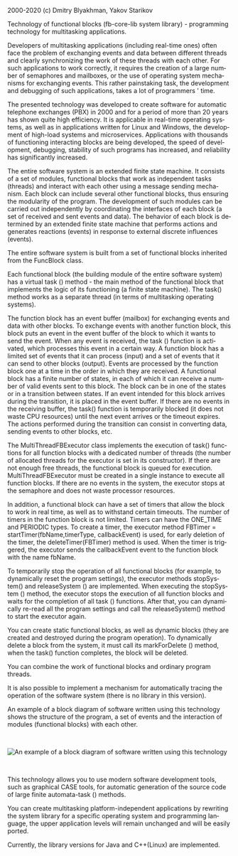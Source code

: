 <html>

<head>
</head>

<body lang=RU style='tab-interval:35.4pt'>

<div class=WordSection1>

<p class=MsoNormal><span lang=EN-US style='mso-ansi-language:EN-US'>2000-2020 (c) Dmitry <span
class=SpellE>Blyakhman</span>, <span class=SpellE>Yakov</span> <span
class=SpellE>Starikov</span> <o:p></o:p></span></p>

<p class=MsoNormal><span lang=EN-US style='mso-ansi-language:EN-US'>Technology of functional blocks (<span class=SpellE>fb</span>-core-lib system library) - programming
technology for multitasking applications.<o:p></o:p></span></p>

<p class=MsoNormal><span lang=EN-US style='mso-ansi-language:EN-US'>Developers
of multitasking applications (including real-time ones) often face the problem
of exchanging events and data between different threads and clearly
synchronizing the work of these threads with each other. For such applications
to work correctly, it requires the creation of a large number of semaphores and
mailboxes, or the use of operating system mechanisms for exchanging events.
This rather painstaking task, the development and debugging of such
applications, takes a lot of programmers ' time.<o:p></o:p></span></p>

<p class=MsoNormal><span lang=EN-US style='mso-ansi-language:EN-US'>The
presented technology was developed to create software for automatic telephone
exchanges (PBX) in 2000 and for a period of more than 20 years has shown quite
high efficiency. It is applicable in real-time operating systems, as well as in
applications written for Linux and Windows, the development of high-load systems
and <span class=SpellE>microservices</span>. Applications with thousands of
functioning interacting blocks are being developed, the speed of development,
debugging, stability of such programs has increased, and reliability has
significantly increased.<o:p></o:p></span></p>

<p class=MsoNormal><span lang=EN-US style='mso-ansi-language:EN-US'>The entire
software system is an extended finite state machine. It consists of a set of
modules, functional blocks that work as independent tasks (threads) and
interact with each other using a message sending mechanism. Each block can
include several other functional blocks, thus ensuring the modularity of the
program. The development of such modules can be carried out independently by
coordinating the interfaces of each block (a set of received and sent events
and data). The behavior of each block is determined by an extended finite state
machine that performs actions and generates reactions (events) in response to
external discrete influences (events).<o:p></o:p></span></p>

<p class=MsoNormal><span lang=EN-US style='mso-ansi-language:EN-US'>The entire
software system is built from a set of functional blocks inherited from the <span
class=SpellE>FuncBlock</span> class.<o:p></o:p></span></p>

<p class=MsoNormal><span lang=EN-US style='mso-ansi-language:EN-US'>Each
functional block (the building module of the entire software system) has a
virtual task () method - the main method of the functional block that
implements the logic of its functioning (a finite state machine). The <span
class=GramE>task(</span>) method works as a separate thread (in terms of
multitasking operating systems).<o:p></o:p></span></p>

<p class=MsoNormal><span lang=EN-US style='mso-ansi-language:EN-US'>The
function block has an event buffer (mailbox) for exchanging events and data
with other blocks. To exchange events with another function block, this block
puts an event in the event buffer of the block to which it wants to send the
event. When any event is received, the task () function is activated, which
processes this event in a certain way. A function block has a limited set of
events that it can process (input) and a set of events that it can send to
other blocks (output). Events are processed by the function block one at a time
in the order in which they are received. A functional block has a finite number
of states, in each of which it can receive a number of valid events sent to
this block. The block can be in one of the states or in a transition between
states. If an event intended for this block arrives during the transition, it
is placed in the event buffer. If there are no events in the receiving buffer,
the <span class=GramE>task(</span>) function is temporarily blocked (it does
not waste CPU resources) until the next event arrives or the timeout expires.
The actions performed during the transition can consist in converting data,
sending events to other blocks, etc.<o:p></o:p></span></p>

<p class=MsoNormal><span lang=EN-US style='mso-ansi-language:EN-US'>The <span
class=SpellE>MultiThreadFBExecutor</span> class implements the execution of <span
class=GramE>task(</span>) functions for all function blocks with a dedicated
number of threads (the number of allocated threads for the executor is set in
its constructor). If there are not enough free threads, the functional block is
queued for execution. <span class=SpellE>MultiThreadFBExecutor</span> must be
created in a single instance to execute all function blocks. If there are no
events in the system, the executor stops at the semaphore and does not waste
processor resources.<o:p></o:p></span></p>

<p class=MsoNormal><span lang=EN-US style='mso-ansi-language:EN-US'>In
addition, a functional block can have a set of timers that allow the block to
work in real time, as well as to withstand certain timeouts. The number of
timers in the function block is not limited. Timers can have the ONE_TIME and
PERIODIC types. To create a timer, the executor method <span class=SpellE>FBTimer</span>
= <span class=SpellE><span class=GramE>startTimer</span></span><span
class=GramE>(</span><span class=SpellE>fbName,timerType</span>, <span
class=SpellE>callbackEvent</span>) is used, for early deletion of the timer,
the <span class=SpellE>deleteTimer</span>(<span class=SpellE>FBTimer</span>)
method is used. When the timer is triggered, the executor sends the <span
class=SpellE>callbackEvent</span> event to the function block with the name <span
class=SpellE>fbName</span>.<o:p></o:p></span></p>

<p class=MsoNormal><span lang=EN-US style='mso-ansi-language:EN-US'>To
temporarily stop the operation of all functional blocks (for example, to
dynamically reset the program settings), the executor methods <span
class=SpellE><span class=GramE>stopSystem</span></span><span class=GramE>(</span>)
and <span class=SpellE>releaseSystem</span> () are implemented. When executing
the <span class=SpellE>stopSystem</span> () method, the executor stops the
execution of all function blocks and waits for the completion of all task ()
functions. After that, you can dynamically re-read all the program settings and
call the <span class=SpellE><span class=GramE>releaseSystem</span></span><span
class=GramE>(</span>) method to start the executor again.<o:p></o:p></span></p>

<p class=MsoNormal><span lang=EN-US style='mso-ansi-language:EN-US'>You can
create static functional blocks, as well as dynamic blocks (they are created
and destroyed during the program operation). To dynamically delete a block from
the system, it must call its <span class=SpellE>markForDelete</span> () method,
when the <span class=GramE>task(</span>) function completes, the block will be
deleted.<o:p></o:p></span></p>

<p class=MsoNormal><span lang=EN-US style='mso-ansi-language:EN-US'>You can
combine the work of functional blocks and ordinary program threads.<o:p></o:p></span></p>

<p class=MsoNormal><span lang=EN-US style='mso-ansi-language:EN-US'>It is also
possible to implement a mechanism for automatically tracing the operation of
the software system (there is no library in this version).<o:p></o:p></span></p>

<p class=MsoNormal><span lang=EN-US style='mso-ansi-language:EN-US'>An example
of a block diagram of software written using this technology shows the
structure of the program, a set of events and the interaction of modules
(functional blocks) with each other.<o:p></o:p></span></p>

<p class=MsoNormal><span lang=EN-US style='mso-ansi-language:EN-US'><o:p>&nbsp;</o:p></span></p>
<img src="http://3.bp.blogspot.com/-2-rB1n9r0Z8/T30my6lY-RI/AAAAAAAAAGs/bBDg1QIeEEE/s1600/fb2.jpg" alt="An example
of a block diagram of software written using this technology">
<p class=MsoNormal><span lang=EN-US style='mso-ansi-language:EN-US'><o:p>&nbsp;</o:p></span></p>

<p class=MsoNormal><span lang=EN-US style='mso-ansi-language:EN-US'>This
technology allows you to use modern software development tools, such as
graphical CASE tools, for automatic generation of the source code of large
finite automata-task () methods.<o:p></o:p></span></p>

<p class=MsoNormal><span lang=EN-US style='mso-ansi-language:EN-US'>You can
create multitasking platform-independent applications by rewriting the system
library for a specific operating system and programming language, the upper
application levels will remain unchanged and will be easily ported.<o:p></o:p></span></p>

<p class=MsoNormal><span lang=EN-US style='mso-ansi-language:EN-US'>Currently, the
library versions for Java and C+<span class=GramE>+(</span>Linux) are
implemented.<o:p></o:p></span></p>

</div>

</body>

</html>
